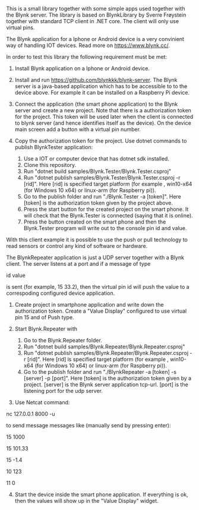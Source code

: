 This is a small library together with some simple apps used together with the Blynk server. The library is based on BlynkLibrary by
Sverre Frøystein together with standard TCP client in .NET core. The client will only use virtual pins.

The Blynk application for a Iphone or Android device is a very convinient way of handling IOT devices. Read more on https://www.blynk.cc/.

In order to test this library the following requirement must be met:

1. Install Blynk application on a Iphone or Android device.

2. Install and run https://github.com/blynkkk/blynk-server. The Blynk server is a java-based application which has to be accessible to 
   to the device above. For example it can be installed on a Raspberry Pi device.

3. Connect the application (the smart phone application) to the Blynk server and create a new project. Note that there is a authorization token for 
   the project. This token will be used later when the client is connected to blynk server (and hence identifies itself as the device).
   On the device main screen add a button with a virtual pin number.

4. Copy the authorization token for the project. Use dotnet commands to publish BlynkTester application:
   1. Use a IOT or computer device that has dotnet sdk installed. 
   2. Clone this repository.
   3. Run "dotnet build samples/Blynk.Tester/Blynk.Tester.csproj"
   4. Run "dotnet publish samples/Blynk.Tester/Blynk.Tester.csproj -r [rid]". Here [rid] is specified target platform (for example , win10-x64 (for Windows 10 x64) or linux-arm (for Raspberry pi)).
   5. Go to the publish folder and run "./Blynk.Tester -a [token]". Here [token] is the authorization token given by the project above.
   6. Press the start button for the created project on the smart phone. It will check that the Blynk.Tester is connected (saying that it is online).
   7. Press the button created on the smart phone and then the Blynk.Tester program will write out to the console pin id and value.   

With this client example it is possible to use the push or pull technology to read sensors or control any kind of software or hardware.



The BlynkRepeater application is just a UDP server together with a Blynk client. The server listens at a port and if a message of type

id value

is sent (for example, 15 33.2), then the virtual pin id will push the value to a correspoding configured device application. 

1. Create project in smartphone application and write down the authorization token. Create a "Value Display" configured to use virtual pin 15 and of Push type. 

2. Start Blynk.Repeater with 
   1. Go to the Blynk.Repeater folder.
   2. Run "dotnet build samples/Blynk.Repeater/Blynk.Repeater.csproj"
   3. Run "dotnet publish samples/Blynk.Repeater/Blynk.Repeater.csproj -r [rid]". Here [rid] is specified target platform (for example , win10-x64 (for Windows 10 x64) or linux-arm (for Raspberry pi)).
   4. Go to the publish folder and run "./BlynkRepeater -a [token] -s [server] -p [port]". Here [token] is the authorization token given by a project. [server] is the Blynk server application tcp-url. 
      [port] is the listening port for the udp server. 


3. Use Netcat command: 

nc 127.0.0.1 8000 -u

to send message messages like (manually send by pressing enter):

15 1000

15 101.33

15 -1.4

10 123

11 0

4. Start the device inside the smart phone application. If everything is ok, then the values will show up in the "Value Display" widget.

